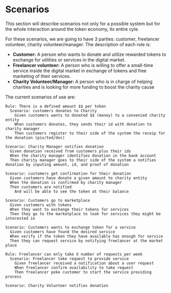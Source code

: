# Scenarios

This section will describe scenarios not only for a possible system but for the whole interaction around the token economy, its entire cyle.

For these scenarios, we are going to have 3 parties: customer, freelancer volunteer, charity volunteer/manager. 
The description of each role is:

- **Customer:** A person who wants to donate and utilize rewarded tokens to exchange for utilities or services in the digital market.
- **Freelancer volunteer:** A person who is willing to offer a small-time service inside the digital market in exchange of tokens and free marketing of their services.
- **Charity Volunteer/Manager:** A person who is in charge of helping charities and is looking for more funding to boost the charity cause

The current scenarios of use are:

```gherkin
Rule: There is a defined amount $$ per token
  Scenario: customers donates to Charity
    Given customers wants to donated $$ (money) to a convenied charity entity
    When customers donates, they sends their id with donation to charity manager
    Then customers register to their side of the system the receip for the donation (pix/ted/doc)

Scenario: Charity Manager notifies donation
  Given donation received from customers plus their ids
  When the charity manager identifies donation in the bank account
  Then charity manager goes to their side of the system a notifies donation by inputing amount, id, and proof of donation

Scenario: customers get confirmation for their donation
  Given customers have donate a given amount to charity entity
  When the donation is confirmed by charity manager
  Then customers are notified 
    And will be able to see the token at their balance

Scenario: Customers go to marketplace
  Given customers with tokens
  When they want to exchange their tokens for services
  Then they go to the marketplace to look for services they might be interested in

Scenario: Customers wants to exchange token for a service
  Given customers have found the desired service
  When verify if the token they have available has enough for service
  Then they can request service by notifying freelancer at the market place

Rule: Freelancer can only take X number of requests per week
  Scenario: Freelancer take request to provide service
    Given freelancer received a notification about a user request
    When freelancer confirm availability to take request
    Then freelancer poke customer to start the service providing process

Scenario: Charity Volunteer notifies donation
```
